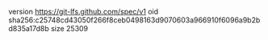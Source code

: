 version https://git-lfs.github.com/spec/v1
oid sha256:c25748cd43050f266f8ceb0498163d9070603a966910f6096a9b2bd835a17d8b
size 25309

